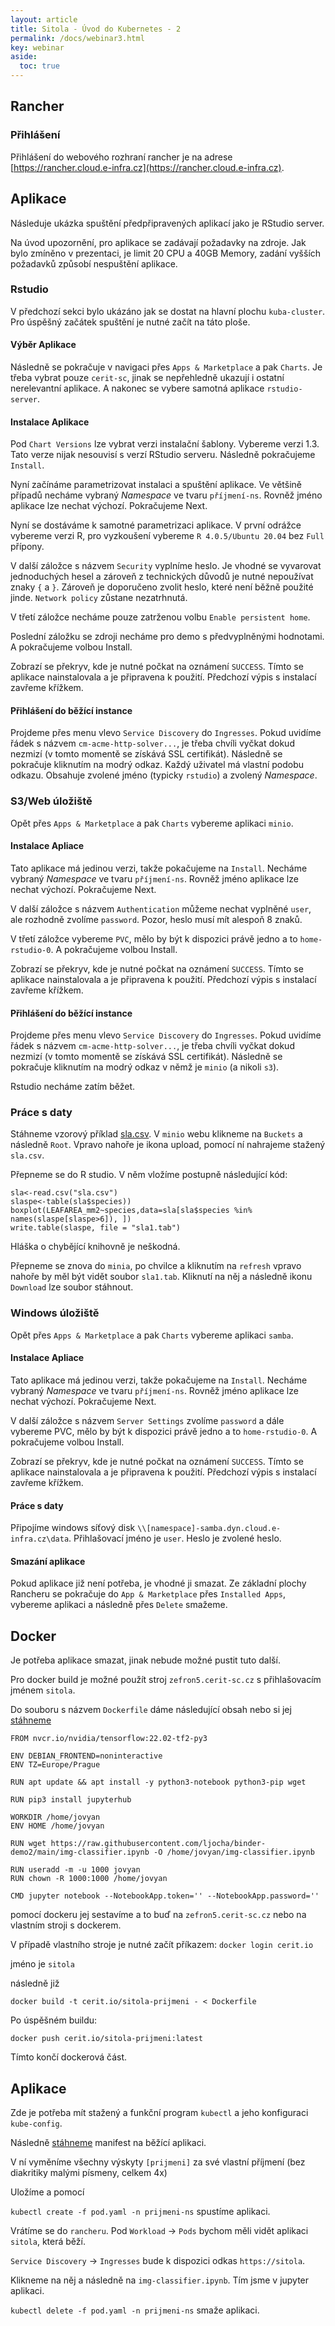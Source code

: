```yaml
---
layout: article
title: Sitola - Úvod do Kubernetes - 2
permalink: /docs/webinar3.html
key: webinar
aside:
  toc: true
---
```

## Rancher

### Přihlášení

Přihlášení do webového rozhraní rancher je na adrese [https://rancher.cloud.e-infra.cz](https://rancher.cloud.e-infra.cz). 

## Aplikace

Následuje ukázka spuštění předpřipravených aplikací jako je RStudio server.

Na úvod upozornění, pro aplikace se zadávají požadavky na zdroje. Jak bylo zmíněno v prezentaci, je limit 20 CPU a 40GB Memory, zadání vyšších požadavků způsobí nespuštění aplikace.

### Rstudio

V předchozí sekci bylo ukázáno jak se dostat na hlavní plochu `kuba-cluster`. Pro úspěšný začátek spuštění je nutné začít na táto ploše.

#### Výběr Aplikace

Následně se pokračuje v navigaci přes `Apps & Marketplace` a pak `Charts`. Je třeba vybrat pouze `cerit-sc`, jinak se nepřehledně ukazují i ostatní nerelevantní aplikace. A nakonec se vybere samotná aplikace `rstudio-server`.

#### Instalace Aplikace

Pod `Chart Versions` lze vybrat verzi instalační šablony. Vybereme verzi 1.3. Tato verze nijak nesouvisí s verzí RStudio serveru. Následně pokračujeme `Install`.

Nyní začínáme parametrizovat instalaci a spuštění aplikace. Ve většině případů necháme vybraný *Namespace* ve tvaru `příjmení-ns`. Rovněž jméno aplikace lze nechat výchozí. Pokračujeme Next.

Nyní se dostáváme k samotné parametrizaci aplikace. V první odrážce vybereme verzi R, pro vyzkoušení vybereme `R 4.0.5/Ubuntu 20.04` bez `Full` přípony. 

V další záložce s názvem `Security` vyplníme heslo. Je vhodné se vyvarovat jednoduchých hesel a zároveň z technických důvodů je nutné nepoužívat znaky `{` a `}`. Zároveň je doporučeno zvolit heslo, které není běžně použité jinde. `Network policy` zůstane nezatrhnutá.

V třetí záložce necháme pouze zatrženou volbu `Enable persistent home`. 

Poslední záložku se zdroji necháme pro demo s předvyplněnými hodnotami. A pokračujeme volbou Install. 

Zobrazí se překryv, kde je nutné počkat na oznámení `SUCCESS`. Tímto se aplikace nainstalovala a je připravena k použití. Předchozí výpis s instalací zavřeme křížkem.

#### Přihlášení do běžící instance

Projdeme přes menu vlevo `Service Discovery` do `Ingresses`. Pokud uvidíme řádek s názvem `cm-acme-http-solver...`, je třeba chvíli vyčkat dokud nezmizí (v tomto momentě se získává SSL certifikát). Následně se pokračuje kliknutím na modrý odkaz. Každý uživatel má vlastní podobu odkazu. Obsahuje zvolené jméno (typicky `rstudio`) a zvolený *Namespace*.

### S3/Web úložiště

Opět přes `Apps & Marketplace` a pak `Charts` vybereme aplikaci `minio`.

#### Instalace Apliace

Tato aplikace má jedinou verzi, takže pokačujeme na `Install`. Necháme vybraný *Namespace* ve tvaru `příjmení-ns`. Rovněž jméno aplikace lze nechat výchozí. Pokračujeme Next.

V další záložce s názvem `Authentication` můžeme nechat vyplněné `user`, ale rozhodně zvolíme `password`. Pozor, heslo musí mít alespoň 8 znaků.

V třetí záložce vybereme `PVC`, mělo by být k dispozici právě jedno a to `home-rstudio-0`. A pokračujeme volbou Install.

Zobrazí se překryv, kde je nutné počkat na oznámení `SUCCESS`. Tímto se aplikace nainstalovala a je připravena k použití. Předchozí výpis s instalací zavřeme křížkem.

#### Přihlášení do běžící instance

Projdeme přes menu vlevo `Service Discovery` do `Ingresses`. Pokud uvidíme řádek s názvem `cm-acme-http-solver...`, je třeba chvíli vyčkat dokud nezmizí (v tomto momentě se získává SSL certifikát). Následně se pokračuje kliknutím na modrý odkaz v němž je `minio` (a nikoli `s3`). 

Rstudio necháme zatím běžet.

### Práce s daty

Stáhneme vzorový příklad [sla.csv](http://botanika.prf.jcu.cz/fibich/bash/sla.csv). V `minio` webu klikneme na `Buckets` a následně `Root`. Vpravo nahoře je ikona upload, pomocí ní nahrajeme stažený `sla.csv`. 

Přepneme se do R studio. V něm vložíme postupně následující kód:

```
sla<-read.csv("sla.csv")
slaspe<-table(sla$species))
boxplot(LEAFAREA_mm2~species,data=sla[sla$species %in% names(slaspe[slaspe>6]), ])
write.table(slaspe, file = "sla1.tab")
```

Hláška o chybějící knihovně je neškodná.

Přepneme se znova do `minia`, po chvilce a kliknutím na `refresh` vpravo nahoře by měl být vidět soubor `sla1.tab`. Kliknutí na něj a následně ikonu `Download` lze soubor stáhnout.

### Windows úložiště

Opět přes `Apps & Marketplace` a pak `Charts` vybereme aplikaci `samba`.

#### Instalace Apliace

Tato aplikace má jedinou verzi, takže pokačujeme na `Install`. Necháme vybraný *Namespace* ve tvaru `příjmení-ns`. Rovněž jméno aplikace lze nechat výchozí. Pokračujeme Next.

V další záložce s názvem `Server Settings` zvolíme `password` a dále vybereme PVC, mělo by být k dispozici právě jedno a to `home-rstudio-0`. A pokračujeme volbou Install.

Zobrazí se překryv, kde je nutné počkat na oznámení `SUCCESS`. Tímto se aplikace nainstalovala a je připravena k použití. Předchozí výpis s instalací zavřeme křížkem.

#### Práce s daty

Připojíme windows síťový disk `\\[namespace]-samba.dyn.cloud.e-infra.cz\data`. Přihlašovací jméno je `user`. Heslo je zvolené heslo. 


#### Smazání aplikace

Pokud aplikace již není potřeba, je vhodné ji smazat. Ze základní plochy Rancheru se pokračuje do `App & Marketplace` přes `Installed Apps`, vybereme aplikaci a následně přes `Delete`  smažeme. 


## Docker

Je potřeba aplikace smazat, jinak nebude možné pustit tuto další. 

Pro docker build je možné použít stroj `zefron5.cerit-sc.cz` s přihlašovacím jménem `sitola`.

Do souboru s názvem `Dockerfile` dáme následující obsah nebo si jej [stáhneme](webinar3/Dockerfile)
```
FROM nvcr.io/nvidia/tensorflow:22.02-tf2-py3

ENV DEBIAN_FRONTEND=noninteractive 
ENV TZ=Europe/Prague

RUN apt update && apt install -y python3-notebook python3-pip wget 

RUN pip3 install jupyterhub

WORKDIR /home/jovyan
ENV HOME /home/jovyan

RUN wget https://raw.githubusercontent.com/ljocha/binder-demo2/main/img-classifier.ipynb -O /home/jovyan/img-classifier.ipynb

RUN useradd -m -u 1000 jovyan
RUN chown -R 1000:1000 /home/jovyan

CMD jupyter notebook --NotebookApp.token='' --NotebookApp.password=''
```

pomocí dockeru jej sestavíme a to buď na `zefron5.cerit-sc.cz` nebo na vlastním stroji s dockerem.

V případě vlastního stroje je nutné začít příkazem:
```docker login cerit.io```

jméno je `sitola`

následně již

```docker build -t cerit.io/sitola-prijmeni - < Dockerfile```

Po úspěšném buildu:

```docker push cerit.io/sitola-prijmeni:latest```

Tímto končí dockerová část.

## Aplikace

Zde je potřeba mít stažený a funkční program `kubectl` a jeho konfiguraci `kube-config`. 

Následně [stáhneme](webinar3/pod.yaml) manifest na běžící aplikaci.

V ní vyměníme všechny výskyty `[prijmeni]` za své vlastní příjmení (bez diakritiky malými písmeny, celkem 4x)

Uložíme a pomocí 

```kubectl create -f pod.yaml -n prijmeni-ns``` spustíme aplikaci.

Vrátíme se do `rancheru`. Pod `Workload` -> `Pods` bychom měli vidět aplikaci `sitola`, která běží.

`Service Discovery` -> `Ingresses` bude k dispozici odkas `https://sitola`. 

Klikneme na něj a následně na `img-classifier.ipynb`. Tím jsme v jupyter aplikaci. 

```kubectl delete -f pod.yaml -n prijmeni-ns``` smaže aplikaci.
